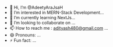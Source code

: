 - 👋 Hi, I’m @AdeetyAraJsaH
- 👀 I’m interested in MERN-Stack Development...
- 🌱 I’m currently learning NextJs...
- 💞️ I’m looking to collaborate on ...
- 📫 How to reach me : adityash480@gmail.com  ...
- 😄 Pronouns: ...
- ⚡ Fun fact: ...

<!---
AdeetyAraJsaH/AdeetyAraJsaH is a ✨ special ✨ repository because its `README.md` (this file) appears on your GitHub profile.
You can click the Preview link to take a look at your changes.
--->
